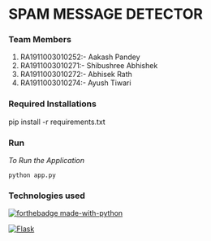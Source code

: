 # SPAM MESSAGE DETECTOR 

### Team Members
1.  RA1911003010252:- Aakash Pandey
2.  RA1911003010271:- Shibushree Abhishek
3.  RA1911003010272:- Abhisek Rath
4.  RA1911003010274:- Ayush Tiwari


### Required Installations

pip install -r requirements.txt 


### Run 

*To Run the Application*

```
python app.py
```

### Technologies used 

[![forthebadge made-with-python](http://ForTheBadge.com/images/badges/made-with-python.svg)](https://www.python.org/)

[![Flask](https://github.com/jalbertsr/logo-badge-images/blob/master/img/rsz_flask.png?raw=true)](http://flask.pocoo.org/)  
